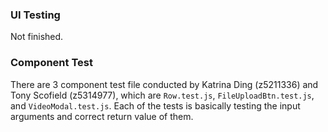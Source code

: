 ### UI Testing

Not finished.



### Component Test

There are 3 component test file conducted by Katrina Ding (z5211336) and Tony Scofield (z5314977), which are `Row.test.js`, `FileUploadBtn.test.js`, and `VideoModal.test.js`. Each of the tests is basically testing the input arguments and correct return value of them.

